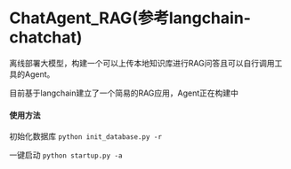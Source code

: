 # ChatAgent_RAG(参考langchain-chatchat)
离线部署大模型，构建一个可以上传本地知识库进行RAG问答且可以自行调用工具的Agent。

目前基于langchain建立了一个简易的RAG应用，Agent正在构建中

#### 使用方法
初始化数据库
`python init_database.py -r`

一键启动
`python startup.py -a`
